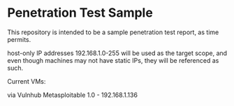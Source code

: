 # Penetration Test Sample

This repository is intended to be a sample penetration test report, as time permits.

host-only IP addresses 192.168.1.0-255 will be used as the target scope, and even though 
machines may not have static IPs, they will be referenced as such.

Current VMs:

via Vulnhub
Metasploitable 1.0 - 192.168.1.136 
